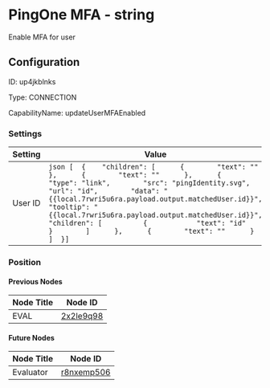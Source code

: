 # PingOne MFA - string 
Enable MFA for user
## Configuration
ID:  up4jkblnks

Type: CONNECTION 

CapabilityName: updateUserMFAEnabled

### Settings
| Setting | Value  |
| :------------------------ | ---------------------------------------- |
| User ID |```json [  {    "children": [      {        "text": ""      },      {        "text": ""      },      {        "type": "link",        "src": "pingIdentity.svg",        "url": "id",        "data": "{{local.7rwri5u6ra.payload.output.matchedUser.id}}",        "tooltip": "{{local.7rwri5u6ra.payload.output.matchedUser.id}}",        "children": [          {            "text": "id"          }        ]      },      {        "text": ""      }    ]  }] ```| 







### Position

#### Previous Nodes
| Node Title | Node ID |
| :------------- | ------------ |
| EVAL | [2x2le9q98](./2x2le9q98.md) | 
 
 #### Future Nodes
| Node Title | Node ID |
| :------------- | ------------ |
| Evaluator |[r8nxemp506](./r8nxemp506.md) | 